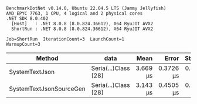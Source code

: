 ```

BenchmarkDotNet v0.14.0, Ubuntu 22.04.5 LTS (Jammy Jellyfish)
AMD EPYC 7763, 1 CPU, 4 logical and 2 physical cores
.NET SDK 8.0.402
  [Host]   : .NET 8.0.8 (8.0.824.36612), X64 RyuJIT AVX2
  ShortRun : .NET 8.0.8 (8.0.824.36612), X64 RyuJIT AVX2

Job=ShortRun  IterationCount=3  LaunchCount=1  
WarmupCount=3  

```
| Method                  | data                 | Mean     | Error     | StdDev    | Min      | Max      | Gen0   | Allocated |
|------------------------ |--------------------- |---------:|----------:|----------:|---------:|---------:|-------:|----------:|
| SystemTextJson          | Seria(...)Class [28] | 3.669 μs | 0.3726 μs | 0.0204 μs | 3.656 μs | 3.693 μs | 0.0229 |   2.07 KB |
| SystemTextJsonSourceGen | Seria(...)Class [28] | 3.143 μs | 0.4505 μs | 0.0247 μs | 3.126 μs | 3.171 μs | 0.0267 |    2.2 KB |
